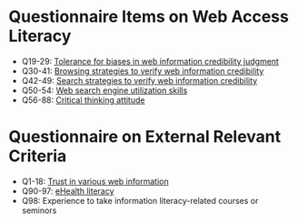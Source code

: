 # Questionnaire Items on Web Access Literacy

* Q19-29: [Tolerance for biases in web information credibility judgment](https://github.com/hontolab/web-access-literacy/blob/master/bias-tolerance.md)
* Q30-41: [Browsing strategies to verify web information credibility](https://github.com/hontolab/web-access-literacy/blob/master/browsing-strategy.md)
* Q42-49: [Search strategies to verify web information credibility](https://github.com/hontolab/web-access-literacy/blob/master/search-strategy.md)
* Q50-54: [Web search engine utilization skills](https://github.com/hontolab/web-access-literacy/blob/master/search-engine-skill-level.md)
* Q56-88: [Critical thinking attitude](https://github.com/hontolab/web-access-literacy/blob/master/critical-thinking-disposition.md)

# Questionnaire on External Relevant Criteria

* Q1-18: [Trust in various web information](https://github.com/hontolab/web-access-literacy/blob/master/web-trust.md)
* Q90-97: [eHealth literacy](https://github.com/hontolab/web-access-literacy/blob/master/e-health-literacy.md)
* Q98: Experience to take information literacy-related courses or seminors
